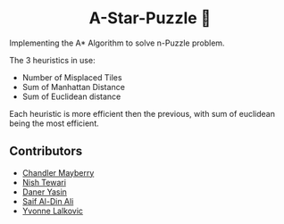 <h1 align="center">A-Star-Puzzle 🌟</h1>
Implementing the A* Algorithm to solve n-Puzzle problem.


The 3 heuristics in use:
- Number of Misplaced Tiles
- Sum of Manhattan Distance
- Sum of Euclidean distance

Each heuristic is more efficient then the previous, with sum of euclidean being the most efficient.

## Contributors

- [Chandler Mayberry](https://github.com/mainmanchandler)<br/>
- [Nish Tewari](https://github.com/NishTewari)<br/>
- [Daner Yasin](https://github.com/danerkestey)<br/>
- [Saif Al-Din Ali](https://github.com/saifaldin14)<br/>
- [Yvonne Lalkovic](https://github.com/lalkovicy)

